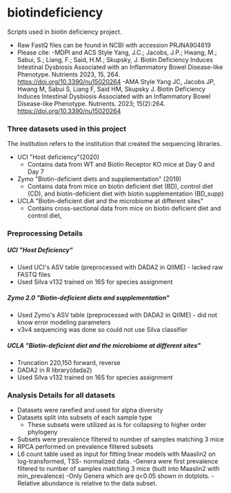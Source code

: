 # biotindeficiency
Scripts used in biotin deficiency project. 
- Raw FastQ files can be found in NCBI with accession PRJNA904819 
- Please cite: 
  -MDPI and ACS Style
Yang, J.C.; Jacobs, J.P.; Hwang, M.; Sabui, S.; Liang, F.; Said, H.M.; Skupsky, J. Biotin Deficiency Induces Intestinal Dysbiosis Associated with an Inflammatory Bowel Disease-like Phenotype. Nutrients 2023, 15, 264. https://doi.org/10.3390/nu15020264
  -AMA Style
Yang JC, Jacobs JP, Hwang M, Sabui S, Liang F, Said HM, Skupsky J. Biotin Deficiency Induces Intestinal Dysbiosis Associated with an Inflammatory Bowel Disease-like Phenotype. Nutrients. 2023; 15(2):264. https://doi.org/10.3390/nu15020264

### Three datasets used in this project
The institution refers to the institution that created the sequencing libraries.
- UCI "Host deficiency"(2020)
  - Contains data from WT and Biotin Receptor KO mice at Day 0 and Day 7
- Zymo "Biotin-deficient diets and supplementation" (2019)
  - Contains data from mice on biotin deficient diet (BD), control diet (CD), and biotin-deficient diet with biotin supplementation (BD_supp)
- UCLA "Biotin-deficient diet and the microbiome at different sites"
  - Contains cross-sectional data from mice on biotin deficient diet and control diet, 
  
### Preprocessing Details
##### UCI "Host Deficiency"
- Used UCI's ASV table (preprocessed with DADA2 in QIIME) - lacked raw FASTQ files
- Used Silva v132 trained on 16S for species assignment

##### Zymo 2.0 "Biotin-deficient diets and supplementation"
- Used Zymo's ASV table (preprocessed with DADA2 in QIIME) - did not know error modeling parameters
- v3v4 sequencing was done so could not use Silva classifier

##### UCLA "Biotin-deficient diet and the microbiome at different sites"
- Truncation 220,150 forward, reverse
- DADA2 in R library(dada2)
- Used Silva v132 trained on 16S for species assignment

### Analysis Details for all datasets
- Datasets were rarefied and used for alpha diversity 
- Datasets split into subsets of each sample type
  - These subsets were utilized as is for collapsing to higher order phylogeny 
- Subsets were prevalence filtered to number of samples matching 3 mice 
- RPCA performed on prevalence filtered subsets 
- L6 count table used as input for fitting linear models with Maaslin2 on log-transformed, TSS- normalized data.
  -Genera were first prevalence filtered to number of samples matching 3 mice (built into Maaslin2 with min_prevalence)
  -Only Genera which are q<0.05 shown in dotplots. 
  -Relative abundance is relative to the data subset.

